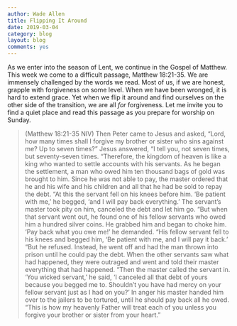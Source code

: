 ```yaml
---
author: Wade Allen
title: Flipping It Around
date: 2019-03-04
category: blog
layout: blog
comments: yes
---
```

 
As we enter into the season of Lent, we continue in the Gospel of Matthew. This week we come to a difficult passage, Matthew 18:21-35. We are immensely challenged by the words we read. Most of us, if we are honest, grapple with forgiveness on some level. When we have been wronged, it is hard to extend grace. Yet when we flip it around and find ourselves on the other side of the transition, we are all _for_ forgiveness. Let me invite you to find a quiet place and read this passage as you prepare for worship on Sunday.

>(Matthew 18:21-35 NIV) Then Peter came to Jesus and asked, “Lord, how many times shall I forgive my brother or sister who sins against me? Up to seven times?” Jesus answered, “I tell you, not seven times, but seventy-seven times. “Therefore, the kingdom of heaven is like a king who wanted to settle accounts with his servants. As he began the settlement, a man who owed him ten thousand bags of gold was brought to him. Since he was not able to pay, the master ordered that he and his wife and his children and all that he had be sold to repay the debt. “At this the servant fell on his knees before him. ‘Be patient with me,’ he begged, ‘and I will pay back everything.’ The servant’s master took pity on him, canceled the debt and let him go. “But when that servant went out, he found one of his fellow servants who owed him a hundred silver coins. He grabbed him and began to choke him. ‘Pay back what you owe me!’ he demanded. “His fellow servant fell to his knees and begged him, ‘Be patient with me, and I will pay it back.’ “But he refused. Instead, he went off and had the man thrown into prison until he could pay the debt. When the other servants saw what had happened, they were outraged and went and told their master everything that had happened. “Then the master called the servant in. ‘You wicked servant,’ he said, ‘I canceled all that debt of yours because you begged me to. Shouldn’t you have had mercy on your fellow servant just as I had on you?’ In anger his master handed him over to the jailers to be tortured, until he should pay back all he owed. “This is how my heavenly Father will treat each of you unless you forgive your brother or sister from your heart.”

